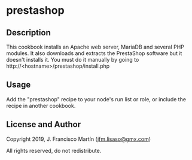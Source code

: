 # prestashop

## Description

This cookbook installs an Apache web server, MariaDB and several PHP modules. It also downloads and extracts the PrestaShop software but it doesn't installs it. You must do it manually by going to http://\<hostname\>/prestashop/install.php

## Usage

Add the "prestashop" recipe to your node's run list or role, or include the recipe in another cookbook.

## License and Author

Copyright 2019, J. Francisco Martín (jfm.lisaso@gmx.com)

All rights reserved, do not redistribute.
